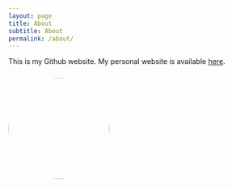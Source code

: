 ```yaml
---
layout: page
title: About
subtitle: About
permalink: /about/
---
```


This is my Github website. My personal website is available [here](http://www.julianreif.com).

<head>
<style>
.image-cropper {
    margin-top: 24px;
    width: 200px;
    height: 200px;
    position: relative;
    overflow: hidden;
    border-radius: 50%;
}
img {
    display: inline;
    margin: 0 auto;
    height: 100%;
    width: auto;
    float: right;
}
</style>
</head>

<div class="image-cropper">
    <img src="{{ "/assets/reif.jpg" | relateive_url }}" />
</div>
